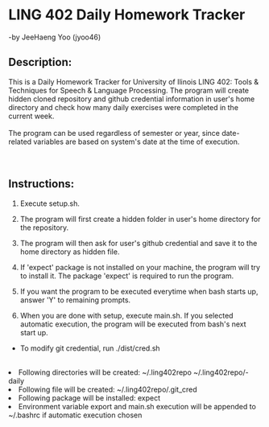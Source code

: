 # LING 402 Daily Homework Tracker # 
-by JeeHaeng Yoo (jyoo46)

## Description: ##
This is a Daily Homework Tracker for University of Ilinois LING 402: Tools & Techniques for Speech & Language Processing.
The program will create hidden cloned repository and github credential information in user's home directory and check how many daily exercises were completed in the current week. <br />
<br />
The program can be used regardless of semester or year, since date-related variables are based on system's date at the time of execution. <br />
<br />
<br />
## Instructions: ##
1. Execute setup.sh.<br />

2. The program will first create a hidden folder in user's home directory for the repository.<br />

3. The program will then ask for user's github credential and save it to the home directory as hidden file.<br />

4. If 'expect' package is not installed on your machine, the program will try to install it. The package 'expect' is required to run the program.<br />

5. If you want the program to be executed everytime when bash starts up, answer 'Y' to remaining prompts.<br />

6. When you are done with setup, execute main.sh. If you selected automatic execution, the program will be executed from bash's next start up.<br />

* To modify git credential, run ./dist/cred.sh<br />
<br />

<li>Following directories will be created: ~/.ling402repo ~/.ling402repo/<netID>-daily</li>
<li>Following file will be created: ~/.ling402repo/.git_cred</li>
<li>Following package will be installed: expect</li>
<li>Environment variable export and main.sh execution will be appended to ~/.bashrc if automatic execution chosen</li>
